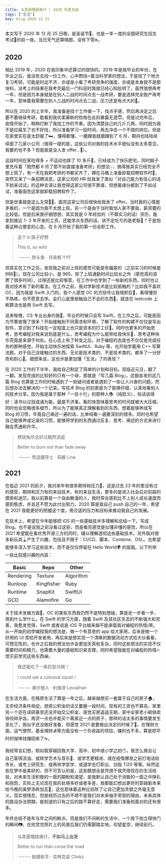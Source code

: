 ```yaml
---
title: 与其感慨路难行 | 2020 年度总结
tags: ["生活"]
key: blog-2020-12-31
---
```


本文写于 2020 年 12 月 25 日晚，是圣诞节🎄，也是一年一度的全国研究生招生考试📖的前一夜。当日天气还算晴朗，没有下雪❄️。

<!--more-->



## 2020

相比 2019 年，2020 在我印象中还算过的很快的。2019 年是我毕业的年份，在毕业之后，我没有去找一份工作，心中燃烧🔥着当科学家的想法，于是找了个地方复习考研。可能是时运不济，亦或是小看了考研竞争的强度，亦或是本身就不是那块料，没考上的结果在我考完最后一门科目时我就已经心知肚明了。虽然很想再考一年，但是因为本身就是在别人二战的时间点去一战考研，要是选择完全脱产再考一年，意味着我需要在别人三战的时间点去二战，压力还是有点大的🥲。

所以在 2020 的上半年，我准备是找个工作做一下，找点手感，然后再决定之后要不要继续考研，能看到我优柔寡断的性格在此刻暴露无遗😇。但是过完年后，疫情开始了，稍稍打断了我找工作的节奏。因为清楚自己的几斤几两，同时因为我不是应届生了也不好找，所以准备学习一段时间，再去冲击一个不错的岗位。但是在家里实在是太舒服了🛏️，懂得都懂，一磨蹭我就磨蹭到了 6 月，期间也陆陆续续面了几家小公司（值得一提的是，这些公司对我的技术水平貌似没有太多意见，我要的也不多？但是就是没人发 offer...🤔）。

这段时间在家吃得多 + 不运动也胖了 10 多斤🐷，已经成为了快乐肥宅。同时脑子里充斥着「既然都 6 月了那不如直接准备考研」的想法💡，搞得我其实已经完全不想上班了。有一天在我把考研的书都买齐了，蹲在马桶上准备卸载招聘软件时🚽，突然又来了一条招聘消息，这家公司的 HR 给我发了类似「对自己能力有信心的话不妨来试试」的这种言语让我觉得这家公司很不靠谱，但想着缘分都到了不如试试，准备面完这家就卸载招聘软件了。

但是世事就是这么无常🤷‍♂️，面完这家公司后很快给我发了 offer。当时我的心情是矛盾的，一个是因为我不太想上班，另一个是由于当时我怕人家不要我，薪资要的比较低。但是后来我仔细想想，其实我是 0 年经验的（不算实习的话）资历，能拿到接近 1- 3 年开发的工资，还能学点东西的话，讲不定吃亏的是老板🤯？于是抱着这种占便宜的心态，在 6 月开始了我的第一份全职工作。

> 这个 b 路子好野
>
> This b, so wild
>
> ​										------ 胖头鱼 · 月夜枫   YYF

但其实在工作之后，发现我之前对上班的感觉可能是有偏差的（之前实习的时候是 996👊）。现在公司比较小，是 965，除了上班通勤时间比较长之外（感觉真的浪费了很多时间），过得还是比较惬意，在工作中也学到了一些新的东西，同时也让我对技术有了新的看法。在工作之前，我对学新技术是比较抵触的？比如我不喜欢 OC，因为我是 Swift 入门的，我个人感觉 OC 的方括号让我很抓狂🥴，看得懂但不熟练，也不愿意去学。会打心底里抵触自己不会的东西🙈，就连在 leetcode 上刷算法也是用 Swift 去写。

说来惭愧，CS 专业出身的我🧮，毕业的时候只会写 Swift。在工作之后，可能是因为节奏放慢了很多？开始接触到不同需求和环境，了解了软件的构建不仅仅是写出软件，意识到了科技在一定程度上也只是资本的打工仔👷。同时也更多的开始思考，思考编程对我来说到底是什么，思考编程为什么能带给我快乐🎈，思考这种快乐究竟是来源于何处。在心态上有了转变之后，对于编程的态度也不仅仅是完成任务的那种感觉，开始主动快乐地探索 SwiftUI、Ruby 等，也开始学着用 C++ 写算法题。对于自己没接触过的东西，无论是技术类的、不是技术类的，都多了一分好奇和耐心👶。细想来说，这也许是更加懂「生活」了的表现？

在 2020 工作的下半年，我给自己制定了简单的计划和目标。现临近元旦，翻了一翻，发现完成的比较好的只有一个😅，那就是「写几篇 Blog」，这掘金发的这几篇 Blog 也算是工作的时候遇到了一些疑问或者是遇到了一些让人兴奋的问题，然后想办法去解决的一个记录。写技术 Blog 的初衷是为了能够仔细，认真地看别人的技术分享。因为我是属于那种「一目十行」的那种人📚（纯贬义），俗话说得好：读书以过目成诵为能，最是不济事。看的快意味着思考的时间就被大大压缩，同时也会忽略很多细节，所以为了能够真正理解看到的东西，想着能够养成写 Blog 的习惯，毕竟自己阐述一遍的话，比单纯看一遍要深刻的很多。同时也希望自己能够养成记录的习惯，能够把学到的东西通过反复、思考、阐述的方式来进行融会贯通和升华。

> 燃烧殆尽总好过黯然消逝
>
> Better to burn out than fade away
>
> ​										------ 秀逗魔导士 · 莉娜   Lina



## 2021

在临近 2021 的前夕，我对来年有很多期待和压力🍐，这是过去 23 年的里没有过的感受，期待和压力有的来自技术，有的来自生活，更多的是进入社会后对前路的摸索和迷茫。我以前算是一个自由散漫的人，我时常会感到比不上别人成长速度而感到焦虑，并且还不愿为此付出努力，2020 算是我自己 push 自己的一年，希望在 2021 我能更好的把握这个度，用合适的压力和目标来推动我自己的发展。

在技术上，希望在今年能够把 iOS 的一些基础技术多理解和总结一下，写成 Blog。也不是说我之前没看过这些，而是看完感觉是似懂非懂的感觉，所以在 2021 希望能在看优秀开源三方的同时，辅以理解透彻这些基础技术。另外我对很多新玩具🪀产生了兴趣，包括且不限于：CI/CD、脚本、Combine、DSL。也希望能够多深入学习这些技术，而不是仅仅停留在 Hello World🌍 的层面。以下列举一些比较感兴趣的内容：

| Basic     | Repo       | Other     |
| --------- | ---------- | --------- |
| Rendering | Texture    | Algorithm |
| Runloop   | Kingfisher | Ruby      |
| Runtime   | SnapKit    | SwiftUI   |
| GCD       | Alamofire  | Go        |

关于技术发展方面🔧，OC 的某些东西我仍然不是特别想碰，算是走一步看一步，用到什么学什么。在 Swift 的学习方面，随着 Swift 及其社区生态的不断强大和完善，我愈发觉得，Swift 或者说是 iOS 平台越来越不能承载我对编程的热情(笑。从一开始的初学编程我的想法是，做一个有意思的 app 给大家用，后来是做一个好用的 UI 库给开发者用，再后来是想实现一个清晰的数据流动方式给大伙看看，可预见性的，也许之后我的想法也许会更加天真和复杂。同时这些想法的实现不仅需要时间和精力，也需要大量的基础知识来支撑，同时希望我能在对编程的热情🔥熄灭前学完这些东西😁。

> 我还能吃下一条巨型乌贼！
>
> I could eat a colossal squid！
>
> ​										------ 潮汐猎人 · 利维坦   Leviathan

在生活方面，在租房生活了算是一年之后，越来越想买一套属于自己的房子🏠，无奈经济条件局促，想用公积金的话又要磨一段时间，现有的工资也不算高，家里另一个还在读研甚至还没开始交公积金，感觉买房遥遥无期，家中全家老小砸锅卖铁咬碎牙齿，再贷一点也许能买个离家近一点的房子，那样的话太多的事情要发生变化了，我似乎还没做好准备，但感觉 2021 是要做出决定的时候了🥶。在理财方面，运气使然，基金理财💰等方面没有一个负收益的项目，赚的也不多，算是把平时的咖啡钱赚回来了☕️。

我经常会幻想，假如我穿越回我大学、高中、初中或小学之初🕐，我怎么做会让自己富得流油、或转学艺术与音乐🎼、或学艺更精进、或在疫情爆发之前打电话给市长、或考上研究生、或再转学哲学、或退学去打职业、剑指 Ti20 等等。纵然这些在梦中是美好的，但不可否认的是，这些臆想全是凭借于我凭借现在的生活经验，对未来生活积极的一面的期盼和渴望，是我默认自己处于消极的一面之中挣扎和抱怨，实际上无论现在我的处境多好或者多差，我都能幻想出更好的穿越剧本来给今晚的美梦添砖加瓦🧱，这也意味着这种比较除了让自己更加贪婪之外毫无意义。现实很残忍，但是经历过去的不顺不是我们对未来袖手旁观的理由，未来具体的路没办法预期，能知道的只有之后的路不算好走，需要我们准备和面对的还有很多。

年终总结不是年与年之间的断点，而是我们不间断的生活中，一个按下拍立得快门的瞬间📷，在欣赏完照片上的风景后我们仍需脚踏实地，仰望星空，继续前行。

> 与其感慨路难行，**不如马上出发**
>
> Better to run than curse the road
>
> ​										------ 骷髅射手 · 克林克兹   Clinkz

